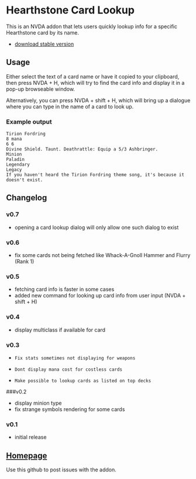 # Hearthstone Card Lookup

This is an NVDA addon that lets users quickly lookup info for a specific Hearthstone card by its name.

- [download stable version](https://github.com/SamKacer/HearthstoneCardLookup/releases/download/v0.6/HearthstoneCardLookup-0.6.nvda-addon)

## Usage

Either select the text of a card name or have it copied to your clipboard, then press NVDA + H, which will try to find the card info and display it in a pop-up browseable window.

Alternatively, you can press NVDA + shift + H, which will bring up a dialogue where you can type in the name of a card to look up.

### Example output

```
Tirion Fordring
8 mana
6 6
Divine Shield. Taunt. Deathrattle: Equip a 5/3 Ashbringer.
Minion
Paladin
Legendary
Legacy
If you haven't heard the Tirion Fordring theme song, it's because it doesn't exist.
``` 	

## Changelog

### v0.7
- opening a card lookup dialog will only allow one such dialog to exist

### v0.6
- fix some cards not being fetched like Whack-A-Gnoll Hammer and Flurry (Rank 1)

### v0.5
- fetching card info is faster in some cases
- added new command for looking up card info from user input (NVDA + shift + H)

### v0.4
- display multiclass if available for card

### v0.3

-     Fix stats sometimes not displaying for weapons
-     Dont display mana cost for costless cards
-     Make possible to lookup cards as listed on top decks

###v0.2

- display minion type
- fix strange symbols rendering for some cards

### v0.1

- initial release

## [Homepage](https://github.com/SamKacer/HearthstoneCardLookup)

Use this github to post issues with the addon.
